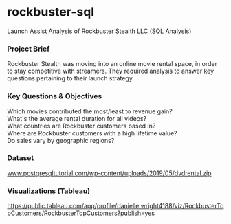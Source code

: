 # rockbuster-sql
Launch Assist Analysis of Rockbuster Stealth LLC (SQL Analysis)

### Project Brief
Rockbuster Stealth was moving into an online movie rental space, in order to stay competitive with streamers. They required analysis to answer key questions pertaining to their launch strategy.

### Key Questions & Objectives
Which movies contributed the most/least to revenue gain?    
What's the average rental duration for all videos?    
What countries are Rockbuster customers based in?    
Where are Rockbuster customers with a high lifetime value?     
Do sales vary by geographic regions?     

### Dataset
www.postgresqltutorial.com/wp-content/uploads/2019/05/dvdrental.zip

### Visualizations (Tableau)
https://public.tableau.com/app/profile/danielle.wright4188/viz/RockbusterTopCustomers/RockbusterTopCustomers?publish=yes
